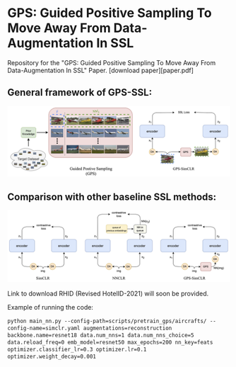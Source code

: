 # GPS: Guided Positive Sampling To Move Away From Data-Augmentation In SSL
Repository for the "GPS: Guided Positive Sampling To Move Away From Data-Augmentation In SSL" Paper. [download paper][paper.pdf]

## General framework of GPS-SSL:

![GPS](imgs/gps.jpeg)


## Comparison with other baseline SSL methods:

![GPS-SIMCLR](imgs/gps-simclr.jpeg)


Link to download RHID (Revised HotelID-2021) will soon be provided.



Example of running the code:
```
python main_nn.py --config-path=scripts/pretrain_gps/aircrafts/ --config-name=simclr.yaml augmentations=reconstruction backbone.name=resnet18 data.num_nns=1 data.num_nns_choice=5 data.reload_freq=0 emb_model=resnet50 max_epochs=200 nn_key=feats optimizer.classifier_lr=0.3 optimizer.lr=0.1 optimizer.weight_decay=0.001
```
